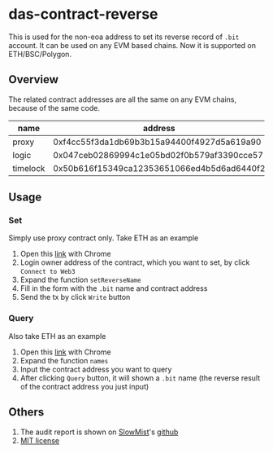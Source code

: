 # das-contract-reverse

This is used for the non-eoa address to set its reverse record of `.bit` account.
It can be used on any EVM based chains. Now it is supported on ETH/BSC/Polygon.

## Overview

The related contract addresses are all the same on any EVM chains, because of the same code.


| name     |                                    address |
|----------|--------------------------------------------|
| proxy    | 0xf4cc55f3da1db69b3b15a94400f4927d5a619a90 |
| logic    | 0x047ceb02869994c1e05bd02f0b579af3390cce57 |
| timelock | 0x50b616f15349ca12353651066ed4b5d6ad6440f2 |


## Usage

### Set
Simply use proxy contract only. Take ETH as an example

1. Open this [link](https://etherscan.io/address/0xf4cc55f3da1db69b3b15a94400f4927d5a619a90#writeProxyContract) with Chrome
2. Login owner address of the contract, which you want to set, by click `Connect to Web3`
3. Expand the function `setReverseName`
4. Fill in the form with the `.bit` name and contract address
5. Send the tx by click `Write` button

### Query
Also take ETH as an example

1. Open this [link](https://etherscan.io/address/0xf4cc55f3da1db69b3b15a94400f4927d5a619a90#readProxyContract) with Chrome
2. Expand the function `names`
3. Input the contract address you want to query
4. After clicking `Query` button, it will shown a `.bit` name (the reverse result of the contract address you just input)

## Others
1. The audit report is shown on [SlowMist](https://www.slowmist.com/en/)'s [github](https://github.com/slowmist/Knowledge-Base/blob/master/open-report/SlowMist%20Audit%20Report%20-%20Das%20Contract%20Reverse.pdf)
2. [MIT license](https://github.com/dotbitHQ/das-contract-reverse/blob/main/LICENSE)
